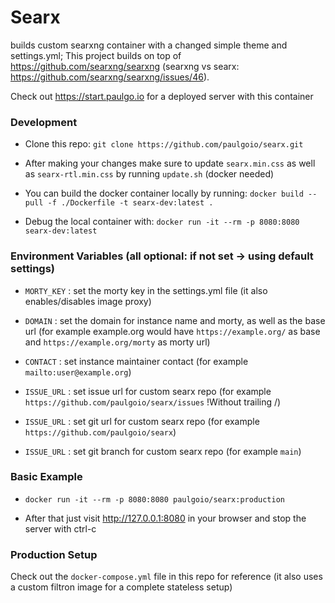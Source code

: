 # Searx

builds custom searxng container with a changed simple theme and settings.yml; This project builds on top of https://github.com/searxng/searxng (searxng vs searx: https://github.com/searxng/searxng/issues/46).

Check out https://start.paulgo.io for a deployed server with this container



### Development

* Clone this repo: ```git clone https://github.com/paulgoio/searx.git```

* After making your changes make sure to update `searx.min.css` as well as `searx-rtl.min.css` by running `update.sh` (docker needed)

* You can build the docker container locally by running: ```docker build --pull -f ./Dockerfile -t searx-dev:latest .```

* Debug the local container with: ```docker run -it --rm -p 8080:8080 searx-dev:latest```



### Environment Variables (all optional: if not set -> using default settings)

* ```MORTY_KEY``` : set the morty key in the settings.yml file (it also enables/disables image proxy)

* ```DOMAIN``` : set the domain for instance name and morty, as well as the base url (for example example.org would have `https://example.org/` as base and `https://example.org/morty` as morty url)

* ```CONTACT``` : set instance maintainer contact (for example `mailto:user@example.org`)

* ```ISSUE_URL``` : set issue url for custom searx repo (for example `https://github.com/paulgoio/searx/issues` !Without trailing /)

* ```ISSUE_URL``` : set git url for custom searx repo (for example `https://github.com/paulgoio/searx`)

* ```ISSUE_URL``` : set git branch for custom searx repo (for example `main`)



### Basic Example

* ```docker run -it --rm -p 8080:8080 paulgoio/searx:production```

* After that just visit http://127.0.0.1:8080 in your browser and stop the server with ctrl-c



### Production Setup

Check out the `docker-compose.yml` file in this repo for reference (it also uses a custom filtron image for a complete stateless setup)
